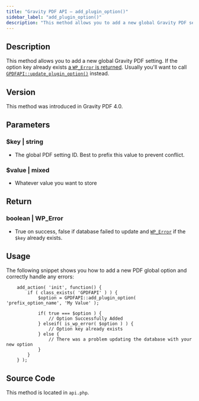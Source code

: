 ```yaml
---
title: "Gravity PDF API – add_plugin_option()"
sidebar_label: "add_plugin_option()"
description: "This method allows you to add a new global Gravity PDF setting. Usually you'll want to call GPDFAPI::update_plugin_option() instead. "
---
```


## Description 

This method allows you to add a new global Gravity PDF setting. If the option key already exists [a `WP_Error` is returned](https://codex.wordpress.org/Class_Reference/WP_Error). Usually you'll want to call [`GPDFAPI::update_plugin_option()`](/v5/api_update_plugin_option) instead.

## Version 

This method was introduced in Gravity PDF 4.0.

## Parameters 

### $key \| string
* The global PDF setting ID. Best to prefix this value to prevent conflict.

### $value \| mixed
* Whatever value you want to store

## Return 

### boolean \| WP\_Error
* True on success, false if database failed to update and [`WP_Error`](https://codex.wordpress.org/Class_Reference/WP_Error) if the `$key` already exists.

## Usage 

The following snippet shows you how to add a new PDF global option and correctly handle any errors:

```
    add_action( 'init', function() {
        if ( class_exists( 'GPDFAPI' ) ) {
            $option = GPDFAPI::add_plugin_option( 'prefix_option_name', 'My Value' );

            if( true === $option ) {
                // Option Successfully Added
            } elseif( is_wp_error( $option ) ) {
                // Option key already exists 
            } else {
                // There was a problem updating the database with your new option
            }
        }
    } );
```

## Source Code 

This method is located in `api.php`.
